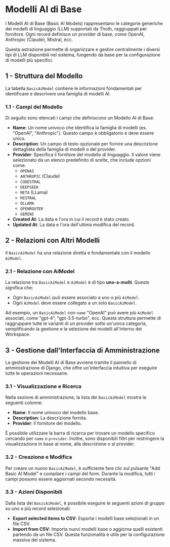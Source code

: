 # Modelli AI di Base

I Modelli AI di Base (Basic AI Models) rappresentano le categorie generiche dei modelli di linguaggio (LLM) supportati da Thoth, raggruppati per fornitore. Ogni record definisce un provider di base, come OpenAI, Anthropic (Claude), Mistral, ecc.

Questa astrazione permette di organizzare e gestire centralmente i diversi tipi di LLM disponibili nel sistema, fungendo da base per la configurazione di modelli più specifici.

## 1 - Struttura del Modello

La tabella `BasicAiModel` contiene le informazioni fondamentali per identificare e descrivere una famiglia di modelli AI.

### 1.1 - Campi del Modello

Di seguito sono elencati i campi che definiscono un Modello AI di Base:

- **Name**: Un nome univoco che identifica la famiglia di modelli (es. "OpenAI", "Anthropic"). Questo campo è obbligatorio e deve essere unico.
- **Description**: Un campo di testo opzionale per fornire una descrizione dettagliata della famiglia di modelli o del provider.
- **Provider**: Specifica il fornitore del modello di linguaggio. Il valore viene selezionato da un elenco predefinito di scelte, che include opzioni come:
    - `OPENAI`
    - `ANTHROPIC` (Claude)
    - `CODESTRAL`
    - `DEEPSEEK`
    - `META` (LLama)
    - `MISTRAL`
    - `OLLAMA`
    - `OPENROUTER`
    - `GEMINI`
- **Created At**: La data e l'ora in cui il record è stato creato.
- **Updated At**: La data e l'ora dell'ultima modifica del record.

## 2 - Relazioni con Altri Modelli

Il `BasicAiModel` ha una relazione diretta e fondamentale con il modello `AiModel`.

### 2.1 - Relazione con AiModel

La relazione tra `BasicAiModel` e `AiModel` è di tipo **uno-a-molti**. Questo significa che:

- Ogni `BasicAiModel` può essere associato a uno o più `AiModel`.
- Ogni `AiModel` deve essere collegato a un solo `BasicAiModel`.

Ad esempio, un `BasicAiModel` con `name` "OpenAI" può avere più `AiModel` associati, come "gpt-4", "gpt-3.5-turbo", ecc. Questa struttura permette di raggruppare tutte le varianti di un provider sotto un'unica categoria, semplificando la gestione e la selezione dei modelli all'interno dei Workspace.

## 3 - Gestione dall'Interfaccia di Amministrazione

La gestione dei Modelli AI di Base avviene tramite il pannello di amministrazione di Django, che offre un'interfaccia intuitiva per eseguire tutte le operazioni necessarie.

### 3.1 - Visualizzazione e Ricerca

Nella sezione di amministrazione, la lista dei `BasicAiModel` mostra le seguenti colonne:

- **Name**: Il nome univoco del modello base.
- **Description**: La descrizione fornita.
- **Provider**: Il fornitore del modello.

È possibile utilizzare la barra di ricerca per trovare un modello specifico cercando per `name` o `provider`. Inoltre, sono disponibili filtri per restringere la visualizzazione in base al nome, alla descrizione o al provider.

### 3.2 - Creazione e Modifica

Per creare un nuovo `BasicAiModel`, è sufficiente fare clic sul pulsante "Add Basic AI Model" e compilare i campi del form. Durante la modifica, tutti i campi possono essere aggiornati secondo necessità.

### 3.3 - Azioni Disponibili

Dalla lista dei `BasicAiModel`, è possibile eseguire le seguenti azioni di gruppo su uno o più record selezionati:

- **Export selected items to CSV**: Esporta i modelli base selezionati in un file CSV.
- **Import from CSV**: Importa nuovi modelli base o aggiorna quelli esistenti partendo da un file CSV. Questa funzionalità è utile per la configurazione massiva del sistema.
